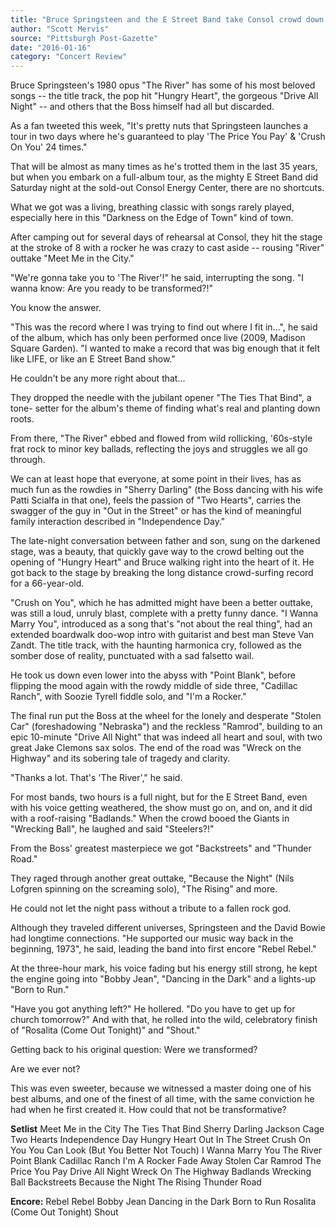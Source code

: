 ```yaml
---
title: "Bruce Springsteen and the E Street Band take Consol crowd down to 'The River' in classic show"
author: "Scott Mervis"
source: "Pittsburgh Post-Gazette"
date: "2016-01-16"
category: "Concert Review"
---
```


Bruce Springsteen's 1980 opus "The River" has some of his most beloved songs -- the title track, the pop hit "Hungry Heart", the gorgeous "Drive All Night" -- and others that the Boss himself had all but discarded.

As a fan tweeted this week, "It's pretty nuts that Springsteen launches a tour in two days where he's guaranteed to play 'The Price You Pay' & 'Crush On You' 24 times."

That will be almost as many times as he's trotted them in the last 35 years, but when you embark on a full-album tour, as the mighty E Street Band did Saturday night at the sold-out Consol Energy Center, there are no shortcuts.

What we got was a living, breathing classic with songs rarely played, especially here in this "Darkness on the Edge of Town" kind of town.

After camping out for several days of rehearsal at Consol, they hit the stage at the stroke of 8 with a rocker he was crazy to cast aside -- rousing "River" outtake "Meet Me in the City."

"We're gonna take you to 'The River'!" he said, interrupting the song. "I wanna know: Are you ready to be transformed?!"

You know the answer.

"This was the record where I was trying to find out where I fit in...", he said of the album, which has only been performed once live (2009, Madison Square Garden). "I wanted to make a record that was big enough that it felt like LIFE, or like an E Street Band show."

He couldn't be any more right about that...

They dropped the needle with the jubilant opener "The Ties That Bind", a tone- setter for the album's theme of finding what's real and planting down roots.

From there, "The River" ebbed and flowed from wild rollicking, '60s-style frat rock to minor key ballads, reflecting the joys and struggles we all go through.

We can at least hope that everyone, at some point in their lives, has as much fun as the rowdies in "Sherry Darling" (the Boss dancing with his wife Patti Scialfa in that one), feels the passion of "Two Hearts", carries the swagger of the guy in "Out in the Street" or has the kind of meaningful family interaction described in "Independence Day."

The late-night conversation between father and son, sung on the darkened stage, was a beauty, that quickly gave way to the crowd belting out the opening of "Hungry Heart" and Bruce walking right into the heart of it. He got back to the stage by breaking the long distance crowd-surfing record for a 66-year-old.

"Crush on You", which he has admitted might have been a better outtake, was still a loud, unruly blast, complete with a pretty funny dance. "I Wanna Marry You", introduced as a song that's "not about the real thing", had an extended boardwalk doo-wop intro with guitarist and best man Steve Van Zandt. The title track, with the haunting harmonica cry, followed as the somber dose of reality, punctuated with a sad falsetto wail.

He took us down even lower into the abyss with "Point Blank", before flipping the mood again with the rowdy middle of side three, "Cadillac Ranch", with Soozie Tyrell fiddle solo, and "I'm a Rocker."

The final run put the Boss at the wheel for the lonely and desperate "Stolen Car" (foreshadowing "Nebraska") and the reckless "Ramrod", building to an epic 10-minute "Drive All Night" that was indeed all heart and soul, with two great Jake Clemons sax solos. The end of the road was "Wreck on the Highway" and its sobering tale of tragedy and clarity.

"Thanks a lot. That's 'The River'," he said.

For most bands, two hours is a full night, but for the E Street Band, even with his voice getting weathered, the show must go on, and on, and it did with a roof-raising "Badlands." When the crowd booed the Giants in "Wrecking Ball", he laughed and said "Steelers?!"

From the Boss' greatest masterpiece we got "Backstreets" and "Thunder Road."

They raged through another great outtake, "Because the Night" (Nils Lofgren spinning on the screaming solo), "The Rising" and more.

He could not let the night pass without a tribute to a fallen rock god.

Although they traveled different universes, Springsteen and the David Bowie had longtime connections. "He supported our music way back in the beginning, 1973", he said, leading the band into first encore "Rebel Rebel."

At the three-hour mark, his voice fading but his energy still strong, he kept the engine going into "Bobby Jean", "Dancing in the Dark" and a lights-up "Born to Run."

"Have you got anything left?" He hollered. "Do you have to get up for church tomorrow?" And with that, he rolled into the wild, celebratory finish of "Rosalita (Come Out Tonight)" and "Shout."

Getting back to his original question: Were we transformed?

Are we ever not?

This was even sweeter, because we witnessed a master doing one of his best albums, and one of the finest of all time, with the same conviction he had when he first created it. How could that not be transformative?

**Setlist**
Meet Me in the City
The Ties That Bind
Sherry Darling
Jackson Cage
Two Hearts
Independence Day
Hungry Heart
Out In The Street
Crush On You
You Can Look (But You Better Not Touch)
I Wanna Marry You
The River
Point Blank
Cadillac Ranch
I'm A Rocker
Fade Away
Stolen Car
Ramrod
The Price You Pay
Drive All Night
Wreck On The Highway
Badlands
Wrecking Ball
Backstreets
Because the Night
The Rising
Thunder Road

**Encore:**
Rebel Rebel
Bobby Jean
Dancing in the Dark
Born to Run
Rosalita (Come Out Tonight)
Shout
